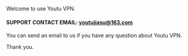 Welcome to use Youtu VPN.

#### SUPPORT CONTACT EMAIL:  youtujiasu@163.com

You can send an email to us if you have any question about Youtu VPN.

Thank you.

